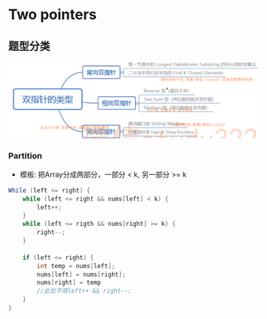 # Two pointers

## 题型分类
![alt text](<屏幕截图 2025-01-25 224722.png>)

### Partition

- 模板: 把Array分成两部分，一部分 < k, 另一部分 >= k 

```java
While (left <= right) {
    while (left <= right && nums[left] < k) {
        left++;
    }
    while (left <= rigth && nums[right] >= k) {
        right--;
    }

    if (left <= right) {
        int temp = nums[left];
        nums[left] = nums[right];
        nums[right] = temp
        //此处不用left++ && right--;
    }
}
```
